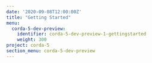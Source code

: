 ```yaml
---
date: '2020-09-08T12:00:00Z'
title: "Getting Started"
menu:
  corda-5-dev-preview:
    identifier: corda-5-dev-preview-1-gettingstarted
    weight: 300
project: corda-5
section_menu: corda-5-dev-preview
---
```

